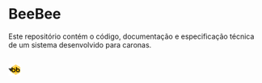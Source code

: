 # BeeBee
Este repositório contém o código, documentação e especificação técnica de um sistema desenvolvido para caronas.


<h2><img src="BeeBeeLogo.png" height="24" /></h2>
<img align='right' src="" width="500" />


